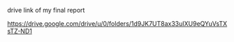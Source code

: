 drive link of my final report


https://drive.google.com/drive/u/0/folders/1d9JK7UT8ax33uIXU9eQYuVsTXsTZ-ND1
